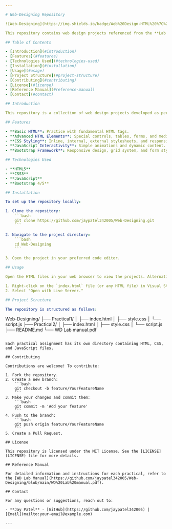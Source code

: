 ```yaml
---

# Web-Designing Repository

![Web-Designing](https://img.shields.io/badge/Web%20Design-HTML%20%7C%20CSS%20%7C%20JavaScript-brightgreen)

This repository contains web design projects referenced from the **Lab Manual for the Web Designing Course (2301CS202)**. The projects demonstrate the application of HTML, CSS, JavaScript, and Bootstrap for web development.

## Table of Contents

- [Introduction](#introduction)
- [Features](#features)
- [Technologies Used](#technologies-used)
- [Installation](#installation)
- [Usage](#usage)
- [Project Structure](#project-structure)
- [Contributing](#contributing)
- [License](#license)
- [Reference Manual](#reference-manual)
- [Contact](#contact)

## Introduction

This repository is a collection of web design projects developed as per the practical assignments outlined in the [Lab Manual](https://github.com/jaypatel342005/Web-Designing/blob/main/WD%20Lab%20manual.pdf) for the **Web Designing** course. The projects cover various aspects of front-end development including basic HTML tags, special HTML controls, CSS styling, Bootstrap integration, and responsive design.

## Features

- **Basic HTML**: Practice with fundamental HTML tags.
- **Advanced HTML Elements**: Special controls, tables, forms, and media.
- **CSS Styling**: Inline, internal, external stylesheets, and responsive design with media queries.
- **JavaScript Interactivity**: Simple animations and dynamic content.
- **Bootstrap Framework**: Responsive design, grid system, and form styling.

## Technologies Used

- **HTML5**
- **CSS3**
- **JavaScript**
- **Bootstrap 4/5**

## Installation

To set up the repository locally:

1. Clone the repository:
    ```bash
    git clone https://github.com/jaypatel342005/Web-Designing.git
    ```

2. Navigate to the project directory:
    ```bash
    cd Web-Designing
    ```

3. Open the project in your preferred code editor.

## Usage

Open the HTML files in your web browser to view the projects. Alternatively, you can use a local server like Live Server in Visual Studio Code for real-time viewing.

1. Right-click on the `index.html` file (or any HTML file) in Visual Studio Code.
2. Select "Open with Live Server."

## Project Structure

The repository is structured as follows:

```
Web-Designing/
├── Practical1/
│   ├── index.html
│   ├── style.css
│   └── script.js
├── Practical2/
│   ├── index.html
│   ├── style.css
│   └── script.js
├── README.md
└── WD Lab manual.pdf
```

Each practical assignment has its own directory containing HTML, CSS, and JavaScript files.

## Contributing

Contributions are welcome! To contribute:

1. Fork the repository.
2. Create a new branch:
    ```bash
    git checkout -b feature/YourFeatureName
    ```
3. Make your changes and commit them:
    ```bash
    git commit -m 'Add your feature'
    ```
4. Push to the branch:
    ```bash
    git push origin feature/YourFeatureName
    ```
5. Create a Pull Request.

## License

This repository is licensed under the MIT License. See the [LICENSE](LICENSE) file for more details.

## Reference Manual

For detailed information and instructions for each practical, refer to the [WD Lab Manual](https://github.com/jaypatel342005/Web-Designing/blob/main/WD%20Lab%20manual.pdf).

## Contact

For any questions or suggestions, reach out to:

- **Jay Patel** - [GitHub](https://github.com/jaypatel342005) | [Email](mailto:your-email@example.com)

---
```


